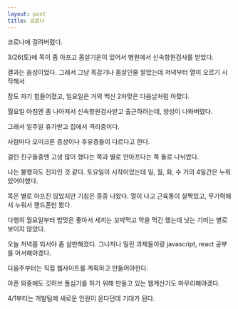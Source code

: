 ```yaml
---
layout: post
title: 코로나
---
```


코로나에 걸려버렸다.

3/26(토)에 목이 좀 아프고 몸살기운이 있어서 병원에서 신속항원검사를 받았다.

결과는 음성이었다. 그래서 그냥 목감기나 몸살인줄 알았는데 저녁부터 열이 오르기 시작해서

잠도 자기 힘들어졌고, 일요일은 거의 백신 2차맞은 다음날처럼 아팠다.

월요일 아침엔 좀 나아져서 신속항원검사받고 출근하려는데, 양성이 나와버렸다.

그래서 일주일 휴가받고 집에서 격리중이다.

사람마다 오미크론 증상이나 후유증들이 다르다고 한다. 

걸린 친구들중엔 고생 많이 했다는 쪽과 별로 안아프다는 쪽 둘로 나뉘었다.

나는 불행히도 전자인 것 같다. 토요일이 시작이었는데 일, 월, 화, 수 거의 4일간은 누워있어야했다.

목은 별로 아프진 않았지만 기침은 종종 나왔다. 열이 나고 근육통이 살짝있고, 무기력해서 누워서 핸드폰만 봤다.

다행히 월요일부터 밥맛은 좋아서 세끼는 꼬박먹고 약을 먹긴 했는데 낫는 기미는 별로 보이지 않았다.

오늘 저녁쯤 되서야 좀 살만해졌다. 그나저나 밀린 과제들이랑 javascript, react 공부를 어서해야겠다.

다음주부터는 직접 웹사이트를 계획하고 만들어야한다.

아픈 와중에도 깃허브 풀심기를 하기 위해 만들고 있는 웹계산기도 마무리해야겠다.

4/1부터는 개발팀에 새로운 인원이 온다던데 기대가 된다.